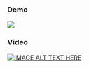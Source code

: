### Demo

<img src="Gif/Demo.gif"/>

### Video
[![IMAGE ALT TEXT HERE](https://img.youtube.com/vi/YFZ2cP8NrfM/0.jpg)](https://www.youtube.com/watch?v=YFZ2cP8NrfM)
